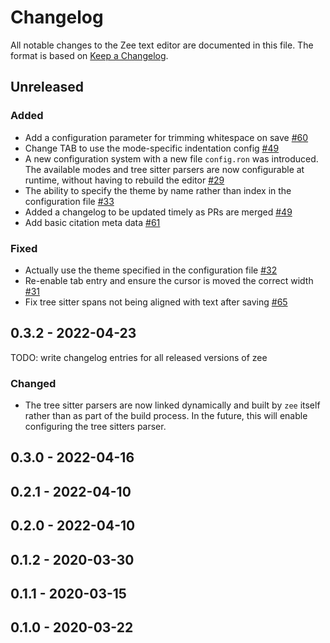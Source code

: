 # Changelog

All notable changes to the Zee text editor are documented in this file. The
format is based on [Keep a Changelog](https://keepachangelog.com/en/1.0.0/).

## Unreleased

### Added

- Add a configuration parameter for trimming whitespace on save
  [#60](https://github.com/zee-editor/zee/pull/60)
- Change TAB to use the mode-specific indentation config
  [#49](https://github.com/zee-editor/zee/pull/49)
- A new configuration system with a new file `config.ron` was introduced. The
  available modes and tree sitter parsers are now configurable at runtime,
  without having to rebuild the editor
  [#29](https://github.com/zee-editor/zee/pull/29)
- The ability to specify the theme by name rather than index in the
  configuration file [#33](https://github.com/zee-editor/zee/pull/33)
- Added a changelog to be updated timely as PRs are merged
  [#49](https://github.com/zee-editor/zee/pull/49)
- Add basic citation meta data
  [#61](https://github.com/zee-editor/zee/discussions/61)

### Fixed

- Actually use the theme specified in the configuration file
  [#32](https://github.com/zee-editor/zee/pull/32)
- Re-enable tab entry and ensure the cursor is moved the correct width
  [#31](https://github.com/zee-editor/zee/pull/31)
- Fix tree sitter spans not being aligned with text after saving
  [#65](https://github.com/zee-editor/zee/pull/65)

## 0.3.2 - 2022-04-23

TODO: write changelog entries for all released versions of zee

### Changed

- The tree sitter parsers are now linked dynamically and built by `zee` itself
  rather than as part of the build process. In the future, this will enable
  configuring the tree sitters parser.

## 0.3.0 - 2022-04-16

## 0.2.1 - 2022-04-10

## 0.2.0 - 2022-04-10

## 0.1.2 - 2020-03-30

## 0.1.1 - 2020-03-15

## 0.1.0 - 2020-03-22
